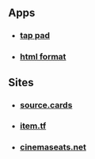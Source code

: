 <h2>Apps</h2>
<ul class="post-list">
  <li>
    <h3>
      <a class="post-link" href="https://gum.co/tappad">tap pad</a>
    </h3>
  </li>

  <li>
    <h3>
      <a class="post-link" href="https://marketplace.visualstudio.com/items?itemName=mohd-akram.vscode-html-format">html format</a>
    </h3>
  </li>
</ul>
<h2>Sites</h2>
<ul class="post-list">
  <li>
    <h3>
      <a class="post-link" href="https://source.cards">source.cards</a>
    </h3>
  </li>

  <li>
    <h3>
      <a class="post-link" href="https://item.tf">item.tf</a>
    </h3>
  </li>

  <li>
    <h3>
      <a class="post-link" href="https://cinemaseats.net">cinemaseats.net</a>
    </h3>
  </li>
</ul>
